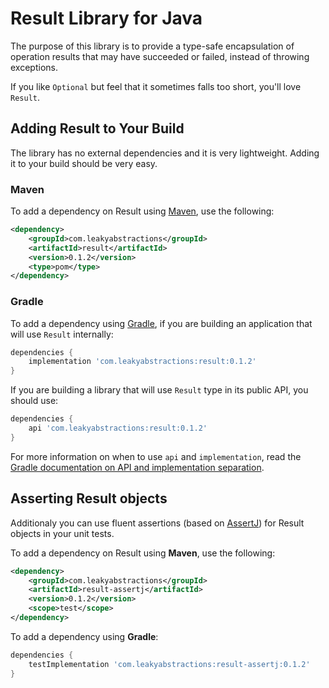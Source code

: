 
# Result Library for Java

The purpose of this library is to provide a type-safe encapsulation of operation results that may have succeeded or
failed, instead of throwing exceptions.

If you like `Optional` but feel that it sometimes falls too short, you'll love `Result`.


## Adding Result to Your Build

The library has no external dependencies and it is very lightweight. Adding it to your build should be very easy.

### Maven

To add a dependency on Result using [Maven](https://maven.apache.org/), use the following:

```xml
<dependency>
    <groupId>com.leakyabstractions</groupId>
    <artifactId>result</artifactId>
    <version>0.1.2</version>
    <type>pom</type>
</dependency>
```

### Gradle

To add a dependency using [Gradle](https://gradle.org/), if you are building an application that will use `Result`
internally:

```gradle
dependencies {
    implementation 'com.leakyabstractions:result:0.1.2'
}
```

If you are building a library that will use `Result` type in its public API, you should use:

```gradle
dependencies {
    api 'com.leakyabstractions:result:0.1.2'
}
```

For more information on when to use `api` and `implementation`, read the [Gradle documentation on API and implementation
separation](https://docs.gradle.org/current/userguide/java_library_plugin.html#sec:java_library_separation).


## Asserting Result objects

Additionaly you can use fluent assertions (based on [AssertJ](https://assertj.github.io/)) for Result objects in your
unit tests.

To add a dependency on Result using **Maven**, use the following:

```xml
<dependency>
    <groupId>com.leakyabstractions</groupId>
    <artifactId>result-assertj</artifactId>
    <version>0.1.2</version>
    <scope>test</scope>
</dependency>
```

To add a dependency using **Gradle**:

```gradle
dependencies {
    testImplementation 'com.leakyabstractions:result-assertj:0.1.2'
}
```
